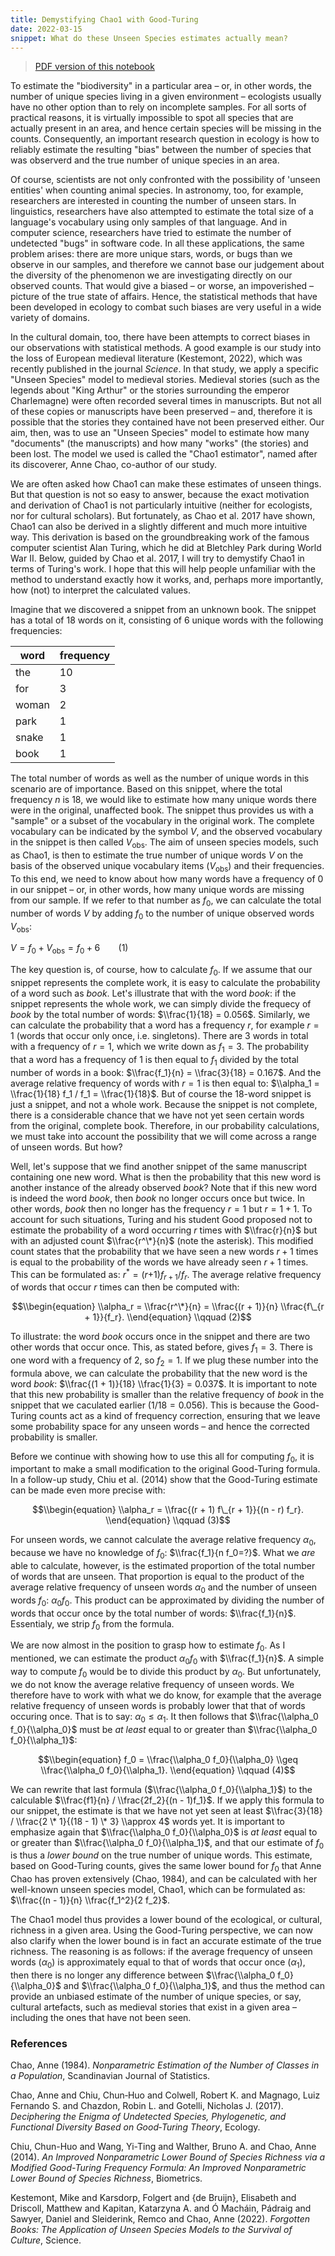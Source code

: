```yaml
---
title: Demystifying Chao1 with Good-Turing
date: 2022-03-15
snippet: What do these Unseen Species estimates actually mean?
---
```


> [PDF version of this notebook](https://doi.org/10.31219/osf.io/tb9w2)

To estimate the "biodiversity" in a particular area – or, in other
words, the number of unique species living in a given environment –
ecologists usually have no other option than to rely on incomplete
samples. For all sorts of practical reasons, it is virtually impossible
to spot all species that are actually present in an area, and hence
certain species will be missing in the counts. Consequently, an
important research question in ecology is how to reliably estimate the
resulting "bias" between the number of species that was observerd and
the true number of unique species in an area.

Of course, scientists are not only confronted with the possibility of
'unseen entities' when counting animal species. In astronomy, too, for
example, researchers are interested in counting the number of unseen
stars. In linguistics, researchers have also attempted to estimate the
total size of a language's vocabulary using only samples of that
language. And in computer science, researchers have tried to estimate
the number of undetected "bugs" in software code. In all these
applications, the same problem arises: there are more unique stars,
words, or bugs than we observe in our samples, and therefore we cannot
base our judgement about the diversity of the phenomenon we are
investigating directly on our observed counts. That would give a biased
– or worse, an impoverished – picture of the true state of affairs.
Hence, the statistical methods that have been developed in ecology to
combat such biases are very useful in a wide variety of domains.

In the cultural domain, too, there have been attempts to correct biases
in our observations with statistical methods. A good example is our
study into the loss of European medieval literature (Kestemont, 2022), 
which was recently published in
the journal *Science*. In that study, we apply a specific "Unseen
Species" model to medieval stories. Medieval stories (such as the
legends about "King Arthur" or the stories surrounding the emperor
Charlemagne) were often recorded several times in manuscripts. But not
all of these copies or manuscripts have been preserved – and, therefore
it is possible that the stories they contained have not been preserved
either. Our aim, then, was to use an "Unseen Species" model to estimate
how many "documents" (the manuscripts) and how many "works" (the
stories) and been lost. The model we used is called the "Chao1
estimator", named after its discoverer, Anne Chao, co-author of our
study.

We are often asked how Chao1 can make these estimates of unseen things. But that question
is not so easy to answer, because the exact motivation and derivation of Chao1 is not
particularly intuitive (neither for ecologists, nor for cultural scholars). But
fortunately, as Chao et al. 2017 have shown, Chao1 can also be derived in a slightly
different and much more intuitive way. This derivation is based on the groundbreaking work
of the famous computer scientist Alan Turing, which he did at Bletchley Park during World
War II. Below, guided by Chao et al. 2017, I will try to demystify Chao1 in terms of
Turing's work. I hope that this will help people unfamiliar with the method to understand
exactly how it works, and, perhaps more importantly, how (not) to interpret the calculated
values.

Imagine that we discovered a snippet from an unknown book. The snippet
has a total of 18 words on it, consisting of 6 unique words with the
following frequencies:

| word  | frequency |
|-------|-----------|
| the   | 10        |
| for   | 3         |
| woman | 2         |
| park  | 1         |
| snake | 1         |
| book  | 1         |

The total number of words as well as the number of unique words in this
scenario are of importance. Based on this snippet, where the total
frequency *n* is 18, we would like to estimate how many unique words
there were in the original, unaffected book. The snippet thus provides
us with a "sample" or a subset of the vocabulary in the original work.
The complete vocabulary can be indicated by the symbol *V*, and the
observed vocabulary in the snippet is then called *V*<sub>obs</sub>. The
aim of unseen species models, such as Chao1, is then to estimate the
true number of unique words *V* on the basis of the observed unique
vocabulary items (*V*<sub>obs</sub>) and their frequencies. To this end,
we need to know about how many words have a frequency of 0 in our
snippet – or, in other words, how many unique words are missing from our
sample. If we refer to that number as *f*<sub>0</sub>, we can calculate
the total number of words *V* by adding *f*<sub>0</sub> to the number of
unique observed words *V*<sub>obs</sub>:

*V* = *f*<sub>0</sub> + *V*<sub>obs</sub> = *f*<sub>0</sub> + 6   (1)

The key question is, of course, how to calculate *f*<sub>0</sub>. If we
assume that our snippet represents the complete work, it is easy to
calculate the probability of a word such as *book*. Let's illustrate
that with the word *book*: if the snippet represents the whole work, we
can simply divide the frequecy of *book* by the total number of words:
$\\frac{1}{18} = 0.056$. Similarly, we can calculate the probability
that a word has a frequency *r*, for example *r* = 1 (words that occur
only once, i.e. singletons). There are 3 words in total with a frequency
of *r* = 1, which we write down as *f*<sub>1</sub> = 3. The probability
that a word has a frequency of 1 is then equal to *f*<sub>1</sub>
divided by the total number of words in a book:
$\\frac{f_1}{n} = \\frac{3}{18} = 0.167$. And the average relative
frequency of words with *r* = 1 is then equal to:
$\\alpha_1 = \\frac{1}{18} f_1 /
f_1 = \\frac{1}{18}$. But of course the 18-word snippet is just a
snippet, and not a whole work. Because the snippet is not complete,
there is a considerable chance that we have not yet seen certain words
from the original, complete book. Therefore, in our probability
calculations, we must take into account the possibility that we will
come across a range of unseen words. But how?

Well, let's suppose that we find another snippet of the same manuscript
containing one new word. What is then the probability that this new word
is another instance of the already observed *book*? Note that if this
new word is indeed the word *book*, then *book* no longer occurs once
but twice. In other words, *book* then no longer has the frequency
*r* = 1 but *r* = 1 + 1. To account for such situations, Turing and his
student Good proposed not to estimate the probability of a word
occurring *r* times with $\\frac{r}{n}$ but with an adjusted count
$\\frac{r^\*}{n}$ (note the asterisk). This modified count states that
the probability that we have seen a new words *r* + 1 times is equal to
the probability of the words we have already seen *r* + 1 times. This
can be formulated as:
*r*<sup>\*</sup> = (*r*+1)*f*<sub>*r* + 1</sub>/*f*<sub>*r*</sub>. The
average relative frequency of words that occur *r* times can then be
computed with:

$$\\begin{equation}
\\alpha_r = \\frac{r^\*}{n} = \\frac{(r + 1)}{n} \\frac{f\_{r + 1}}{f_r}.
\\end{equation} \\qquad (2)$$

To illustrate: the word *book* occurs once in the snippet and there are
two other words that occur once. This, as stated before, gives
*f*<sub>1</sub> = 3. There is one word with a frequency of 2, so
*f*<sub>2</sub> = 1. If we plug these number into the formula above, we
can calculate the probability that the new word is the word *book*:
$\\frac{(1 + 1)}{18}
\\frac{1}{3} = 0.037$. It is important to note that this new probability
is smaller than the relative frequency of *book* in the snippet that we
caculated earlier (1/18 = 0.056). This is because the Good-Turing counts
act as a kind of frequency correction, ensuring that we leave some
probability space for any unseen words – and hence the corrected
probability is smaller.

Before we continue with showing how to use this all for computing
*f*<sub>0</sub>, it is important to make a small modification to the
original Good-Turing formula. In a follow-up study, Chiu et al. (2014) show that the
Good-Turing estimate can be made even more precise with:

$$\\begin{equation}
\\alpha_r = \\frac{(r + 1) f\_{r + 1}}{(n - r) f_r}.
\\end{equation} \\qquad (3)$$

For unseen words, we cannot calculate the average relative frequency
*α*<sub>0</sub>, because we have no knowledge of *f*<sub>0</sub>:
$\\frac{f_1}{n f_0=?}$. What we *are* able to calculate, however, is the
estimated proportion of the total number of words that are unseen. That
proportion is equal to the product of the average relative frequency of
unseen words *α*<sub>0</sub> and the number of unseen words
*f*<sub>0</sub>: *α*<sub>0</sub>*f*<sub>0</sub>. This product can be
approximated by dividing the number of words that occur once by the
total number of words: $\\frac{f_1}{n}$. Essentialy, we strip
*f*<sub>0</sub> from the formula.

We are now almost in the position to grasp how to estimate
*f*<sub>0</sub>. As I mentioned, we can estimate the product
*α*<sub>0</sub>*f*<sub>0</sub> with $\\frac{f_1}{n}$. A simple way to
compute *f*<sub>0</sub> would be to divide this product by
*α*<sub>0</sub>. But unfortunately, we do not know the average relative
frequency of unseen words. We therefore have to work with what we do
know, for example that the average relative frequency of unseen words is
probably lower that that of words occuring once. That is to say:
*α*<sub>0</sub> ≤ *α*<sub>1</sub>. It then follows that
$\\frac{\\alpha_0 f_0}{\\alpha_0}$ must be *at least* equal to or
greater than $\\frac{\\alpha_0 f_0}{\\alpha_1}$:

$$\\begin{equation}
f_0 = \\frac{\\alpha_0 f_0}{\\alpha_0} \\geq \\frac{\\alpha_0 f_0}{\\alpha_1}.
\\end{equation} \\qquad (4)$$

We can rewrite that last formula ($\\frac{\\alpha_0 f_0}{\\alpha_1}$) to
the calculable $\\frac{f1}{n} / \\frac{2f_2}{(n - 1)f_1}$. If we apply
this formula to our snippet, the estimate is that we have not yet seen
at least $\\frac{3}{18} / \\frac{2 \* 1}{(18 - 1) \* 3}
\\approx 4$ words yet. It is important to emphasize again that
$\\frac{\\alpha_0
f_0}{\\alpha_0}$ is *at least* equal to or greater than
$\\frac{\\alpha_0 f_0}{\\alpha_1}$, and that our estimate of
*f*<sub>0</sub> is thus a *lower bound* on the true number of unique
words. This estimate, based on Good-Turing counts, gives the same lower
bound for *f*<sub>0</sub> that Anne Chao has proven extensively (Chao,
1984), and can be calculated with her well-known unseen species
model, Chao1, which can be formulated as:
$\\frac{(n - 1)}{n} \\frac{f_1^2}{2 f_2}$.

The Chao1 model thus provides a lower bound of the ecological, or
cultural, richness in a given area. Using the Good-Turing perspective,
we can now also clarify when the lower bound is in fact an accurate
estimate of the true richness. The reasoning is as follows: if the
average frequency of unseen words (*α*<sub>0</sub>) is approximately
equal to that of words that occur once (*α*<sub>1</sub>), then there is
no longer any difference between $\\frac{\\alpha_0 f_0}{\\alpha_0}$ and
$\\frac{\\alpha_0 f_0}{\\alpha_1}$, and thus the method can provide an
unbiased estimate of the number of unique species, or say, cultural
artefacts, such as medieval stories that exist in a given area –
including the ones that have not been seen.

### References

Chao, Anne (1984). *Nonparametric Estimation of the Number of Classes in
a Population*, Scandinavian Journal of Statistics.

Chao, Anne and Chiu, Chun‐Huo and Colwell, Robert K. and Magnago, Luiz
Fernando S. and Chazdon, Robin L. and Gotelli, Nicholas J. (2017).
*Deciphering the Enigma of Undetected Species, Phylogenetic, and
Functional Diversity Based on Good‐Turing Theory*, Ecology.

Chiu, Chun-Huo and Wang, Yi-Ting and Walther, Bruno A. and Chao, Anne
(2014). *An Improved Nonparametric Lower Bound of Species Richness via a
Modified Good-Turing Frequency Formula: An Improved Nonparametric Lower
Bound of Species Richness*, Biometrics.

Kestemont, Mike and Karsdorp, Folgert and {de Bruijn}, Elisabeth and
Driscoll, Matthew and Kapitan, Katarzyna A. and Ó Macháin, Pádraig and
Sawyer, Daniel and Sleiderink, Remco and Chao, Anne (2022). *Forgotten
Books: The Application of Unseen Species Models to the Survival of
Culture*, Science.
